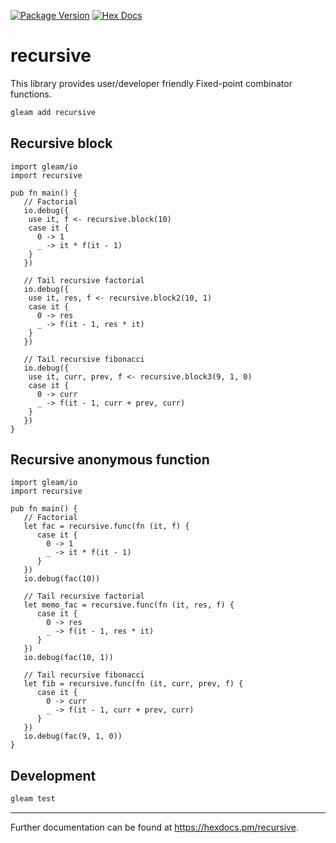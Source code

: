 [![Package Version](https://img.shields.io/hexpm/v/recursive)](https://hex.pm/packages/recursive)
[![Hex Docs](https://img.shields.io/badge/hex-docs-ffaff3)](https://hexdocs.pm/recursive/)

# recursive

This library provides user/developer friendly Fixed-point combinator functions.

```sh
gleam add recursive
```

## Recursive block

```gleam
import gleam/io
import recursive

pub fn main() {
   // Factorial
   io.debug({
    use it, f <- recursive.block(10)
    case it {
      0 -> 1
      _ -> it * f(it - 1)
    }
   })

   // Tail recursive factorial
   io.debug({
    use it, res, f <- recursive.block2(10, 1)
    case it {
      0 -> res
      _ -> f(it - 1, res * it)
    }
   })

   // Tail recursive fibonacci
   io.debug({
    use it, curr, prev, f <- recursive.block3(9, 1, 0)
    case it {
      0 -> curr
      _ -> f(it - 1, curr + prev, curr)
    }
   })
}
```

## Recursive anonymous function

```gleam
import gleam/io
import recursive

pub fn main() {
   // Factorial
   let fac = recursive.func(fn (it, f) {
      case it {
        0 -> 1
        _ -> it * f(it - 1)
      }
   })
   io.debug(fac(10))

   // Tail recursive factorial
   let memo_fac = recursive.func(fn (it, res, f) {
      case it {
        0 -> res
        _ -> f(it - 1, res * it)
      }
   })
   io.debug(fac(10, 1))

   // Tail recursive fibonacci
   let fib = recursive.func(fn (it, curr, prev, f) {
      case it {
        0 -> curr
        _ -> f(it - 1, curr + prev, curr)
      }
   })
   io.debug(fac(9, 1, 0))
}
```

## Development

```sh
gleam test
```

---
Further documentation can be found at <https://hexdocs.pm/recursive>.

